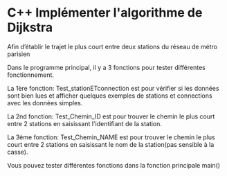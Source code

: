 # C++ Implémenter l'algorithme de Dijkstra
Afin d’établir le trajet le plus court entre deux stations  du réseau de métro parisien

Dans le programme principal, il y a 3 fonctions pour tester différentes fonctionnement. 

La 1ère fonction: Test_stationETconnection est pour vérifier si les données sont bien lues et afficher quelques exemples de stations et connections avec les données simples.

La 2nd fonction: Test_Chemin_ID est pour trouver le chemin le plus court entre 2 stations en saisissant l'identifiant de la station.

La 3ème fonction: Test_Chemin_NAME est pour trouver le chemin le plus court entre 2 stations en saisissant le nom de la station(pas sensible à la casse).

Vous pouvez tester différentes fonctions dans la fonction principale main()
